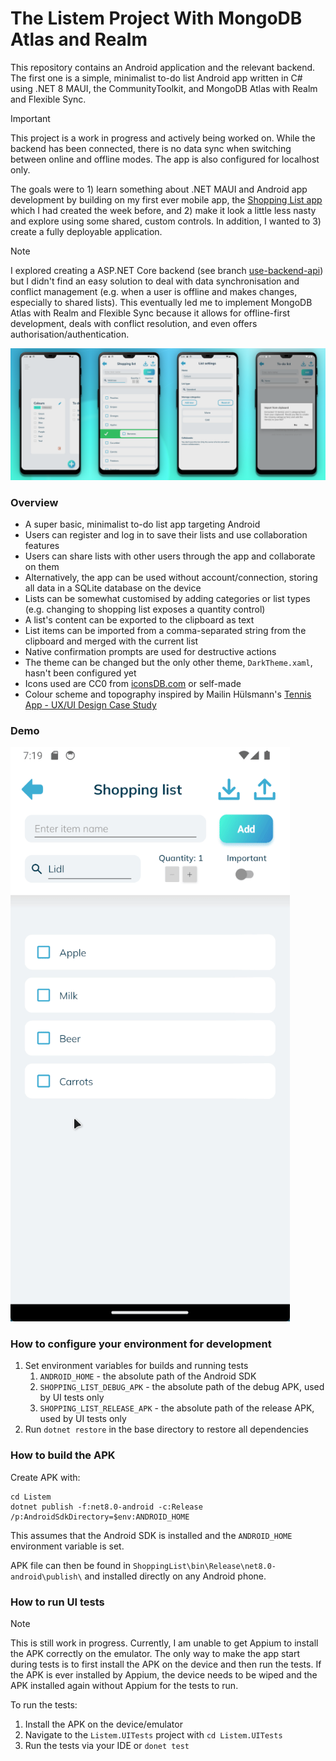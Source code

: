 # The Listem Project With MongoDB Atlas and Realm

This repository contains an Android application and the relevant backend. The first one is a simple, minimalist to-do
list Android app written in C# using .NET 8 MAUI, the CommunityToolkit, and MongoDB Atlas with Realm and Flexible Sync.

> [!IMPORTANT]  
> This project is a work in progress and actively being worked on. While the backend has been connected, there is no
> data sync when switching between online and offline modes. The app is also configured for localhost only.

The goals were to 1) learn something about .NET MAUI and Android app development by building on
my first ever mobile app, the [Shopping List app](https://github.com/kimgoetzke/practice-maui-shopping-list) which I had
created the week before, and 2) make it look a little less nasty and explore using some shared, custom controls. In
addition, I wanted to 3) create a fully deployable application.

> [!NOTE]  
> I explored creating a ASP.NET Core backend (see
> branch [use-backend-api](https://github.com/kimgoetzke/practice-maui-listem/tree/use-backend-api)) but I didn't find
> an easy solution to deal with data synchronisation and conflict management (e.g. when a user is offline and makes
> changes, especially to shared lists). This eventually led me to implement MongoDB Atlas with Realm and Flexible Sync
> because it allows for offline-first development, deals with conflict resolution, and even offers
> authorisation/authentication.

![Screenshots PNG](./assets/screenshots.png)

### Overview

- A super basic, minimalist to-do list app targeting Android
- Users can register and log in to save their lists and use collaboration features
- Users can share lists with other users through the app and collaborate on them
- Alternatively, the app can be used without account/connection, storing all data in a SQLite database on the device
- Lists can be somewhat customised by adding categories or list types (e.g. changing to shopping list exposes a
  quantity control)
- A list's content can be exported to the clipboard as text
- List items can be imported from a comma-separated string from the clipboard and merged with the current list
- Native confirmation prompts are used for destructive actions
- The theme can be changed but the only other theme, `DarkTheme.xaml`, hasn't been configured yet
- Icons used are CC0 from [iconsDB.com](https://www.iconsdb.com/) or self-made
- Colour scheme and topography inspired by Mailin
  Hülsmann's [Tennis App - UX/UI Design Case Study](https://www.behance.net/gallery/124361333/Tennis-App-UXUI-Design-Case-Study)

### Demo

![Demo GIF](./assets/demo.gif)

### How to configure your environment for development

1. Set environment variables for builds and running tests
    1. `ANDROID_HOME` - the absolute path of the Android SDK
    2. `SHOPPING_LIST_DEBUG_APK` - the absolute path of the debug APK, used by UI tests only
    3. `SHOPPING_LIST_RELEASE_APK` - the absolute path of the release APK, used by UI tests only
2. Run `dotnet restore` in the base directory to restore all dependencies

### How to build the APK

Create APK with:

```shell
cd Listem
dotnet publish -f:net8.0-android -c:Release /p:AndroidSdkDirectory=$env:ANDROID_HOME
```

This assumes that the Android SDK is installed and the `ANDROID_HOME` environment variable is set.

APK file can then be found in `ShoppingList\bin\Release\net8.0-android\publish\` and installed directly on any Android
phone.

### How to run UI tests

> [!NOTE]  
> This is still work in progress. Currently, I am unable to get Appium to install the APK correctly on the emulator. The
> only way to make the app start during tests is to first install the APK on the device and then run the tests. If the
> APK is ever installed by Appium, the device needs to be wiped and the APK installed again without Appium for the tests
> to run.

To run the tests:

1. Install the APK on the device/emulator
2. Navigate to the `Listem.UITests` project with `cd Listem.UITests`
3. Run the tests via your IDE or `donet test`

